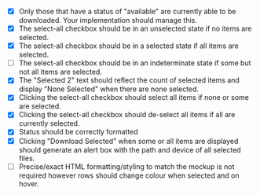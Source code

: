 - [x] Only those that have a status of "available" are currently able to be downloaded. Your implementation should manage this.
- [x] The select-all checkbox should be in an unselected state if no items are selected.
- [x] The select-all checkbox should be in a selected state if all items are selected.
- [ ] The select-all checkbox should be in an indeterminate state if some but not all items are selected.
- [x] The "Selected 2" text should reflect the count of selected items and display "None Selected" when there are none selected.
- [x] Clicking the select-all checkbox should select all items if none or some are selected.
- [x] Clicking the select-all checkbox should de-select all items if all are currently selected.
- [x] Status should be correctly formatted
- [x] Clicking "Download Selected" when some or all items are displayed should generate an alert box with the path and device of all selected files.
- [ ] Precise/exact HTML formatting/styling to match the mockup is not required however rows should change colour when selected and on hover.